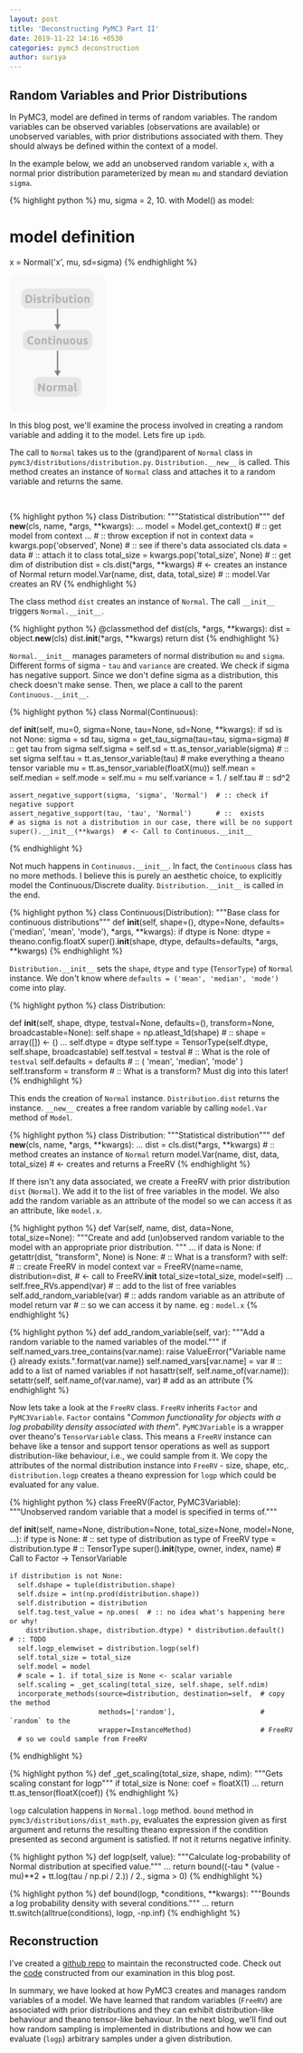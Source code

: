 ```yaml
---
layout: post
title: 'Deconstructing PyMC3 Part II'
date: 2019-11-22 14:16 +0530
categories: pymc3 deconstruction
author: suriya
---
```


## Random Variables and Prior Distributions

In PyMC3, model are defined in terms of random variables. The random variables can be observed variables (observations are available) or unobserved variables, with prior distributions associated with them. They should always be defined within the context of a model. 

In the example below, we add an unobserved random variable `x`, with a normal prior distribution parameterized by mean `mu` and standard deviation `sigma`.

{% highlight python %}
mu, sigma = 2, 10.
with Model() as model:
  # model definition
  x = Normal('x', mu, sd=sigma)
{% endhighlight %}


<img src="/images/posts/pymc3/02-distributions/dist.png" class="align-left" alt="Instance Creation" width="170"/>

In this blog post, we'll examine the process involved in creating a random variable and adding it to the model. Lets fire up `ipdb`.


The call to `Normal` takes us to the (grand)parent of `Normal` class in `pymc3/distributions/distribution.py`.  `Distribution.__new__` is called. This method creates an instance of `Normal` class and attaches it to a random variable and returns the same.

<br />


{% highlight python %}
class Distribution:
  """Statistical distribution"""
  def __new__(cls, name, *args, **kwargs):
    ...
    model = Model.get_context()  # :: get model from context
    ...                          # :: throw exception if not in context
    data = kwargs.pop('observed', None)  # :: see if there's data associated
    cls.data = data  # :: attach it to class
    total_size = kwargs.pop('total_size', None)  # :: get dim of distribution
    dist = cls.dist(*args, **kwargs)  # <- creates an instance of Normal
    return model.Var(name, dist, data, total_size)  # :: model.Var creates an RV
{% endhighlight %}

The class method `dist` creates an instance of `Normal`. The call  `__init__` triggers `Normal.__init__`. 

{% highlight python %}
@classmethod
def dist(cls, *args, **kwargs):
  dist = object.__new__(cls)
  dist.__init__(*args, **kwargs)
  return dist
{% endhighlight %}

`Normal.__init__` manages parameters of normal distribution `mu` and `sigma`. Different forms of sigma - `tau` and `variance` are created. We check if sigma has negative support. Since we don't define sigma as a distribution, this check doesn't make sense. Then, we place a call to the parent `Continuous.__init__`. 

{% highlight python %}
class Normal(Continuous):

  def __init__(self, mu=0, sigma=None, tau=None, sd=None, **kwargs):
    if sd is not None:
      sigma = sd
    tau, sigma = get_tau_sigma(tau=tau, sigma=sigma)  # :: get tau from sigma
    self.sigma = self.sd = tt.as_tensor_variable(sigma)  # :: set sigma
    self.tau = tt.as_tensor_variable(tau)  # make everything a theano tensor variable
    mu = tt.as_tensor_variable(floatX(mu))
    self.mean = self.median = self.mode = self.mu = mu
    self.variance = 1. / self.tau  # :: sd^2

    assert_negative_support(sigma, 'sigma', 'Normal')  # :: check if negative support
    assert_negative_support(tau, 'tau', 'Normal')      # ::  exists 
    # as sigma is not a distribution in our case, there will be no support
    super().__init__(**kwargs)  # <- Call to Continuous.__init__
{% endhighlight %}

Not much happens in `Continuous.__init__`.  In fact, the `Continuous` class has no more methods. I believe this is purely an aesthetic choice, to explicitly model the Continuous/Discrete duality. `Distribution.__init__` is called in the end.

{% highlight python %}
class Continuous(Distribution):
  """Base class for continuous distributions"""
  def __init__(self, shape=(), dtype=None, defaults=('median', 'mean', 'mode'),
               *args, **kwargs):
    if dtype is None:
      dtype = theano.config.floatX
    super().__init__(shape, dtype, defaults=defaults, *args, **kwargs)
{% endhighlight %}

`Distribution.__init__` sets the `shape`, `dtype` and `type` (`TensorType`) of `Normal` instance. We don't know where `defaults = ('mean', 'median', 'mode')` come into play. 

{% highlight python %}
class Distribution:

  def __init__(self, shape, dtype, testval=None, defaults=(),
      transform=None, broadcastable=None):
    self.shape = np.atleast_1d(shape)  # :: shape = array([]) <- ()
		...
    self.dtype = dtype
    self.type = TensorType(self.dtype, self.shape, broadcastable)
    self.testval = testval      # :: What is the role of `testval`
    self.defaults = defaults    # :: ( 'mean', 'median', 'mode' )
    self.transform = transform  # :: What is a transform? Must dig into this later!
{% endhighlight %}

This ends the creation of `Normal` instance. `Distribution.dist` returns the instance. `__new__` creates a free random variable by calling `model.Var` method of `Model`. 

{% highlight python %}
class Distribution:
  """Statistical distribution"""
  def __new__(cls, name, *args, **kwargs):
		...
    dist = cls.dist(*args, **kwargs)  # :: method creates an instance of `Normal`
    return model.Var(name, dist, data, total_size)  # <- creates and returns a FreeRV
{% endhighlight %}

If there isn't any data associated, we create a FreeRV with prior distribution `dist` (`Normal`). We add it to the list of free variables in the model. We also add the random variable as an attribute of the model so we can access it as an attribute, like `model.x`. 

{% highlight python %}
def Var(self, name, dist, data=None, total_size=None):
  """Create and add (un)observed random variable to the model with an
  appropriate prior distribution.
  """
  ...
  if data is None:
    if getattr(dist, "transform", None) is None:      # :: What is a transform?
      with self:  # :: create FreeRV in model context
        var = FreeRV(name=name, distribution=dist,    # <- call to FreeRV.__init__
                     total_size=total_size, model=self)
	...
  self.free_RVs.append(var)      # :: add to the list of free variables
  self.add_random_variable(var)  # :: adds random variable as an attribute of model
  return var                     # ::  so we can access it by name. eg : `model.x`
{% endhighlight %}

{% highlight python %}
def add_random_variable(self, var):
  """Add a random variable to the named variables of the model."""
  if self.named_vars.tree_contains(var.name):
    raise ValueError("Variable name {} already exists.".format(var.name))
  self.named_vars[var.name] = var  # :: add to a list of named variables
  if not hasattr(self, self.name_of(var.name)):  
    setattr(self, self.name_of(var.name), var)   # add as an attribute
{% endhighlight %}

Now lets take a look at the `FreeRV` class. `FreeRV` inherits `Factor` and `PyMC3Variable`. `Factor` contains "*Common functionality for objects with a log probability density associated with them*". `PyMC3Variable` is a wrapper over theano's `TensorVariable` class. This means a `FreeRV` instance can behave like a tensor and support tensor operations as well as support distribution-like behaviour, i.e., we could sample from it. We copy the attributes of the normal distribution instance into  `FreeRV` - size, shape, etc,. `distribution.logp` creates a theano expression for `logp` which could be evaluated for any value.

{% highlight python %}
class FreeRV(Factor, PyMC3Variable):
  """Unobserved random variable that a model is specified in terms of."""

  def __init__(self, name=None, distribution=None, total_size=None,
               model=None, ...):
    if type is None:  # :: set type of distribution as type of FreeRV
      type = distribution.type  # :: TensorType
    super().__init__(type, owner, index, name)  # Call to Factor -> TensorVariable

    if distribution is not None:
      self.dshape = tuple(distribution.shape)
      self.dsize = int(np.prod(distribution.shape))
      self.distribution = distribution
      self.tag.test_value = np.ones(  # :: no idea what's happening here or why!
        distribution.shape, distribution.dtype) * distribution.default()  # :: TODO
      self.logp_elemwiset = distribution.logp(self)
      self.total_size = total_size
      self.model = model
      # scale = 1. if total_size is None <- scalar variable
      self.scaling = _get_scaling(total_size, self.shape, self.ndim)
      incorporate_methods(source=distribution, destination=self,  # copy the method
                          methods=['random'],                     # `random` to the
                          wrapper=InstanceMethod)                 # FreeRV
      # so we could sample from FreeRV
{% endhighlight %}

{% highlight python %}
def _get_scaling(total_size, shape, ndim):
  """Gets scaling constant for logp"""
  if total_size is None:
    coef = floatX(1)
  ...
  return tt.as_tensor(floatX(coef))
{% endhighlight %}

`logp` calculation happens in `Normal.logp` method. `bound` method in `pymc3/distributions/dist_math.py`, evaluates the expression given as first argument and returns the resulting theano expression if the condition presented as second argument is satisfied. If not it returns negative infinity.

{% highlight python %}
def logp(self, value):
  """Calculate log-probability of Normal distribution at specified value."""
	...
  return bound((-tau * (value - mu)**2 + tt.log(tau / np.pi / 2.)) / 2.,
               sigma > 0)
{% endhighlight %}

{% highlight python %}
def bound(logp, *conditions, **kwargs):
  """Bounds a log probability density with several conditions."""
	...
  return tt.switch(alltrue(conditions), logp, -np.inf)
{% endhighlight %}

## Reconstruction

I've created a [github repo](https://github.com/suriyadeepan/deconstructing-pymc3) to maintain the reconstructed code. Check out the [code](https://github.com/suriyadeepan/deconstructing-pymc3/tree/master/reconstruction/02-distributions) constructed from our examination in this blog post.

In summary, we have looked at how PyMC3 creates and manages random variables of a model. We have learned that random variables (`FreeRV`) are associated with prior distributions and they can exhibit distribution-like behaviour and theano tensor-like behaviour. In the next blog, we'll find out how random sampling is implemented in distributions and how we can evaluate (`logp`) arbitrary samples under a given distribution.
